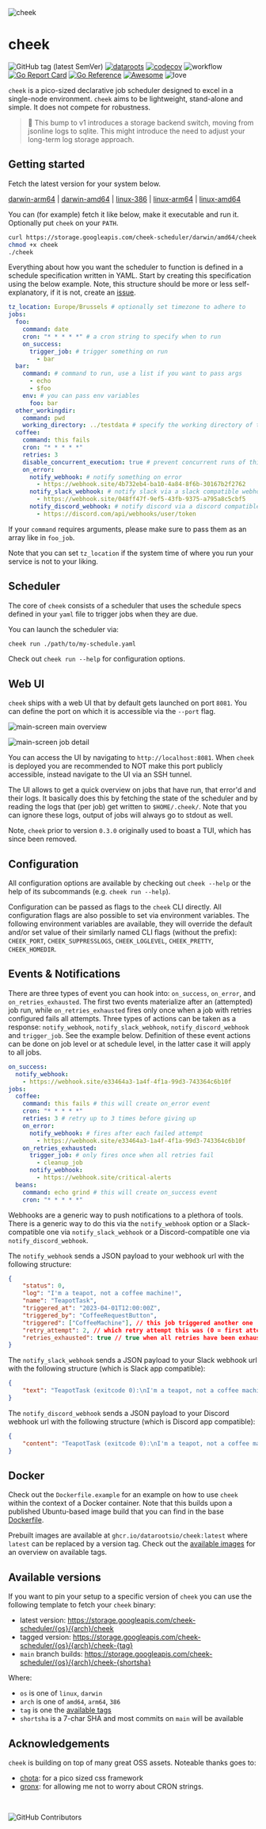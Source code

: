 <img src="https://storage.googleapis.com/cheek-scheduler/cheek-64.png" alt="cheek" />

# cheek

![GitHub tag (latest SemVer)](https://img.shields.io/github/v/tag/datarootsio/cheek?label=version)
[![dataroots](https://dataroots.io/maintained.svg)](https://dataroots.io/) [![codecov](https://codecov.io/gh/datarootsio/cheek/branch/main/graph/badge.svg?token=011KCCGPE6)](https://codecov.io/gh/datarootsio/cheek)
![workflow](https://github.com/datarootsio/cheek/actions/workflows/ci.yml/badge.svg)
[![Go Report Card](https://goreportcard.com/badge/github.com/datarootsio/cheek)](https://goreportcard.com/report/github.com/datarootsio/cheek)
[![Go Reference](https://pkg.go.dev/badge/github.com/datarootsio/cheek.svg)](https://pkg.go.dev/github.com/datarootsio/cheek)
[![Awesome](https://cdn.rawgit.com/sindresorhus/awesome/d7305f38d29fed78fa85652e3a63e154dd8e8829/media/badge.svg)](https://github.com/avelino/awesome-go)
![love](https://img.shields.io/badge/made_with-%E2%9D%A4%EF%B8%8F-blue)

`cheek` is a pico-sized declarative job scheduler designed to excel in a single-node environment. `cheek` aims to be lightweight, stand-alone and simple. It does not compete for robustness.

> 📄 This bump to v1 introduces a storage backend switch, moving from jsonline logs to sqlite. This might introduce the need to adjust your long-term log storage approach.

## Getting started

Fetch the latest version for your system below.

[darwin-arm64](https://storage.googleapis.com/cheek-scheduler/darwin/arm64/cheek) |
[darwin-amd64](https://storage.googleapis.com/cheek-scheduler/darwin/amd64/cheek) |
[linux-386](https://storage.googleapis.com/cheek-scheduler/linux/386/cheek) |
[linux-arm64](https://storage.googleapis.com/cheek-scheduler/linux/arm64/cheek) |
[linux-amd64](https://storage.googleapis.com/cheek-scheduler/linux/amd64/cheek)

You can (for example) fetch it like below, make it executable and run it. Optionally put `cheek` on your `PATH`.

```sh
curl https://storage.googleapis.com/cheek-scheduler/darwin/amd64/cheek -o cheek
chmod +x cheek
./cheek
```

Everything about how you want the scheduler to function is defined in a schedule specification written in YAML. Start by creating this specification using the below example. Note, this structure should be more or less self-explanatory, if it is not, create an [issue](https://github.com/datarootsio/cheek/issues).

```yaml
tz_location: Europe/Brussels # optionally set timezone to adhere to
jobs:
  foo:
    command: date
    cron: "* * * * *" # a cron string to specify when to run
    on_success:
      trigger_job: # trigger something on run
        - bar
  bar:
    command: # command to run, use a list if you want to pass args
      - echo
      - $foo
    env: # you can pass env variables
      foo: bar
  other_workingdir:
    command: pwd
    working_directory: ../testdata # specify the working directory of the job
  coffee:
    command: this fails
    cron: "* * * * *"
    retries: 3
    disable_concurrent_execution: true # prevent concurrent runs of this job (defaults to false)
    on_error:
      notify_webhook: # notify something on error
        - https://webhook.site/4b732eb4-ba10-4a84-8f6b-30167b2f2762
      notify_slack_webhook: # notify slack via a slack compatible webhook
        - https://webhook.site/048ff47f-9ef5-43fb-9375-a795a8c5cbf5
      notify_discord_webhook: # notify discord via a discord compatible webhook
        - https://discord.com/api/webhooks/user/token
```

If your `command` requires arguments, please make sure to pass them as an array like in `foo_job`.

Note that you can set `tz_location` if the system time of where you run your service is not to your liking.

## Scheduler

The core of `cheek` consists of a scheduler that uses the schedule specs defined in your `yaml` file to trigger jobs when they are due.

You can launch the scheduler via:

```sh
cheek run ./path/to/my-schedule.yaml
```

Check out `cheek run --help` for configuration options.

## Web UI

`cheek` ships with a web UI that by default gets launched on port `8081`. You can define the port on which it is accessible via the `--port` flag.

![main-screen](/readme_assets/main.png)
 main overview

![main-screen](/readme_assets/joboverview.png)
job detail

You can access the UI by navigating to `http://localhost:8081`. When `cheek` is deployed you are recommended to NOT make this port publicly accessible, instead navigate to the UI via an SSH tunnel.

The UI allows to get a quick overview on jobs that have run, that error'd and their logs. It basically does this by fetching the state of the scheduler and by reading the logs that (per job) get written to `$HOME/.cheek/`. Note that you can ignore these logs, output of jobs will always go to stdout as well.

Note, `cheek` prior to version `0.3.0` originally used to boast a TUI, which has since been removed.

## Configuration

All configuration options are available by checking out `cheek --help` or the help of its subcommands (e.g. `cheek run --help`).

Configuration can be passed as flags to the `cheek` CLI directly. All configuration flags are also possible to set via environment variables. The following environment variables are available, they will override the default and/or set value of their similarly named CLI flags (without the prefix): `CHEEK_PORT`, `CHEEK_SUPPRESSLOGS`, `CHEEK_LOGLEVEL`, `CHEEK_PRETTY`, `CHEEK_HOMEDIR`.

## Events & Notifications

There are three types of event you can hook into: `on_success`, `on_error`, and `on_retries_exhausted`. The first two events materialize after an (attempted) job run, while `on_retries_exhausted` fires only once when a job with retries configured fails all attempts. Three types of actions can be taken as a response: `notify_webhook`, `notify_slack_webhook`, `notify_discord_webhook` and `trigger_job`. See the example below. Definition of these event actions can be done on job level or at schedule level, in the latter case it will apply to all jobs.

```yaml
on_success:
  notify_webhook:
    - https://webhook.site/e33464a3-1a4f-4f1a-99d3-743364c6b10f
jobs:
  coffee:
    command: this fails # this will create on_error event
    cron: "* * * * *"
    retries: 3 # retry up to 3 times before giving up
    on_error:
      notify_webhook: # fires after each failed attempt
        - https://webhook.site/e33464a3-1a4f-4f1a-99d3-743364c6b10f
    on_retries_exhausted:
      trigger_job: # only fires once when all retries fail
        - cleanup_job
      notify_webhook:
        - https://webhook.site/critical-alerts
  beans:
    command: echo grind # this will create on_success event
    cron: "* * * * *"
```

Webhooks are a generic way to push notifications to a plethora of tools. There is a generic way to do this via the `notify_webhook` option or a Slack-compatible one via `notify_slack_webhook` or a Discord-compatible one via `notify_discord_webhook`.

The `notify_webhook` sends a JSON payload to your webhook url with the following structure:

```json
{
	"status": 0,
	"log": "I'm a teapot, not a coffee machine!",
	"name": "TeapotTask",
	"triggered_at": "2023-04-01T12:00:00Z",
	"triggered_by": "CoffeeRequestButton",
	"triggered": ["CoffeeMachine"], // this job triggered another one
	"retry_attempt": 2, // which retry attempt this was (0 = first attempt)
	"retries_exhausted": true // true when all retries have been exhausted
}
```

The `notify_slack_webhook` sends a JSON payload to your Slack webhook url with the following structure (which is Slack app compatible):

```json
{
	"text": "TeapotTask (exitcode 0):\nI'm a teapot, not a coffee machine!"
}
```

The `notify_discord_webhook` sends a JSON payload to your Discord webhook url with the following structure (which is Discord app compatible):

```json
{
	"content": "TeapotTask (exitcode 0):\nI'm a teapot, not a coffee machine!"
}
```


## Docker

Check out the `Dockerfile.example` for an example on how to use `cheek` within the context of a Docker container. Note that this builds upon a published Ubuntu-based image build that you can find in the base [Dockerfile](https://github.com/datarootsio/cheek/blob/main/Dockerfile).

Prebuilt images are available at `ghcr.io/datarootsio/cheek:latest` where `latest` can be replaced by a version tag. Check out the [available images](https://github.com/datarootsio/cheek/pkgs/container/cheek) for an overview on available tags.

## Available versions

If you want to pin your setup to a specific version of `cheek` you can use the following template to fetch your `cheek` binary:

- latest version: https://storage.googleapis.com/cheek-scheduler/{os}/{arch}/cheek
- tagged version: https://storage.googleapis.com/cheek-scheduler/{os}/{arch}/cheek-{tag}
- `main` branch builds: https://storage.googleapis.com/cheek-scheduler/{os}/{arch}/cheek-{shortsha}

Where:

- `os` is one of `linux`, `darwin`
- `arch` is one of `amd64`, `arm64`, `386`
- `tag` is one the [available tags](https://github.com/datarootsio/cheek/tags)
- `shortsha` is a 7-char SHA and most commits on `main` will be available

## Acknowledgements

`cheek` is building on top of many great OSS assets. Noteable thanks goes to:

- [chota](https://jenil.github.io/chota/): for a pico sized css framework
- [gronx](https://github.com/adhocore/gronx): for allowing me not to worry about CRON strings.

<br/>
 
![GitHub Contributors](https://contrib.rocks/image?repo=datarootsio/cheek)
